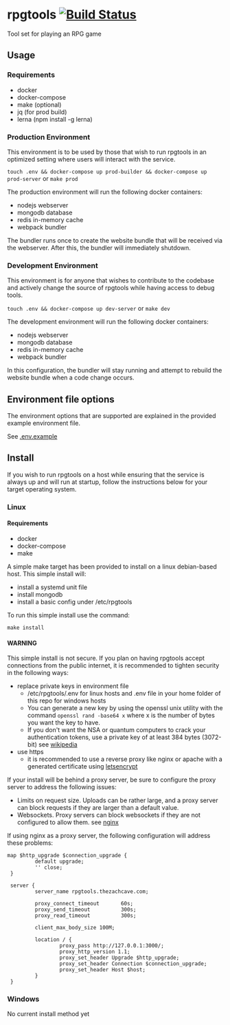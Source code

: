 # rpgtools [![Build Status](https://travis-ci.org/zachanator070/rpgtools.svg?branch=master)](https://travis-ci.org/zachanator070/rpgtools)


Tool set for playing an RPG game

## Usage
### Requirements
- docker
- docker-compose
- make (optional)
- jq (for prod build)
- lerna (npm install -g lerna)

### Production Environment

This environment is to be used by those that wish to run rpgtools in an optimized setting 
where users will interact with the service.

`touch .env && docker-compose up prod-builder && docker-compose up prod-server`
or
`make prod`

The production environment will run the following docker containers:
- nodejs webserver
- mongodb database
- redis in-memory cache
- webpack bundler

The bundler runs once to create the website bundle that will be received via the webserver.
After this, the bundler will immediately shutdown.

### Development Environment

This environment is for anyone that wishes to contribute to the codebase and actively change
the source of rpgtools while having access to debug tools.

`touch .env && docker-compose up dev-server`
or 
`make dev`

The development environment will run the following docker containers:
- nodejs webserver
- mongodb database
- redis in-memory cache
- webpack bundler

In this configuration, the bundler will stay running and attempt to rebuild the website bundle
when a code change occurs. 

## Environment file options
The environment options that are supported are explained in the provided example environment file.
  
See [.env.example](https://github.com/zachanator070/rpgtools/blob/master/.env.example)
  
## Install

If you wish to run rpgtools on a host while ensuring that the service is always up and will
run at startup, follow the instructions below for your target operating system.

### Linux
#### Requirements
- docker
- docker-compose
- make

A simple make target has been provided to install on a linux debian-based host.
This simple install will:
- install a systemd unit file
- install mongodb
- install a basic config under /etc/rpgtools

To run this simple install use the command:

`make install`

#### WARNING
This simple install is not secure. If you plan on having rpgtools accept connections from the public internet, it is recommended to tighten security in the following ways:
- replace private keys in environment file
    - /etc/rpgtools/.env for linux hosts and .env file in your home folder of this repo for windows hosts
    - You can generate a new key by using the openssl unix utility with the command `openssl rand -base64 x`
    where x is the number of bytes you want the key to have.
    - If you don't want the NSA or quantum computers to crack your authentication tokens, use a private key
    of at least 384 bytes (3072-bit) see [wikipedia](https://en.wikipedia.org/wiki/Key_size#Asymmetric_algorithm_key_lengths)
- use https
    - it is recommended to use a reverse proxy like nginx or apache with a generated certificate
    using [letsencrypt](https://letsencrypt.org/)

If your install will be behind a proxy server, be sure to configure the proxy server to address the following issues:
- Limits on request size. Uploads can be rather large, and a proxy server can block requests if they are larger than
a default value.
- Websockets. Proxy servers can block websockets if they are not configured to allow them. see [nginx](http://nginx.org/en/docs/http/websocket.html)

If using nginx as a proxy server, the following configuration will address these problems:

```
map $http_upgrade $connection_upgrade {
         default upgrade;
         '' close;
 }
 
 server {
         server_name rpgtools.thezachcave.com;
 
         proxy_connect_timeout       60s;
         proxy_send_timeout          300s;
         proxy_read_timeout          300s;
 
         client_max_body_size 100M;
 
         location / {
                 proxy_pass http://127.0.0.1:3000/;
                 proxy_http_version 1.1;
                 proxy_set_header Upgrade $http_upgrade;
                 proxy_set_header Connection $connection_upgrade;
                 proxy_set_header Host $host;
         }
 }
```

### Windows
No current install method yet